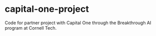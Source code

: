# capital-one-project

Code for partner project with Capital One through the Breakthrough AI program at Cornell Tech. 
